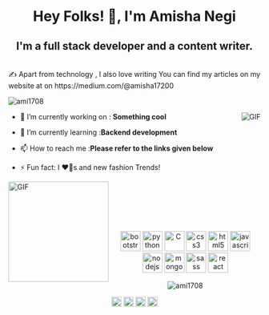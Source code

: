 <h1 align="center">Hey Folks! 👋, I'm Amisha Negi</h1>
<h2 align="center">I'm a full stack developer and a content writer.</h2>


<br>
✍  Apart from technology , I also love writing
You can find my articles on my website at on https://medium.com/@amisha17200


<p align="left"> <img src="https://komarev.com/ghpvc/?username=ami1708" alt="ami1708" /> </p>
<img align="right"  alt="GIF" src="https://media.tenor.com/images/7db4eaa3e47272c8e58ee018fc390b7d/tenor.gif">



<p align="left">

- 🔭 I’m currently working on : **Something cool**

- 🌱 I’m currently learning :**Backend development**

- 📫 How to reach me :**Please refer to the links given below**

- ⚡ Fun fact: I ❤️🐶s and new fashion Trends!


<img align="left" height = "200px" width = "200px" alt="GIF" src = "https://media.giphy.com/media/Y0b2MpUTfnrUa3jIM7/giphy.gif">
</p>

<br>
<br>
<br>
<br>
<br>
<p align="center"> <img src="https://devicons.github.io/devicon/devicon.git/icons/bootstrap/bootstrap-plain.svg" alt="bootstrap"  width="40" height="40"/>
 <img src= "https://icongr.am/devicon/python-original.svg?size=128&color=currentColor" alt="python"  width="40" height="40"/>
  <img src="https://icongr.am/devicon/c-original.svg?size=128&color=currentColor" alt="C"  width="40" height="40"/>
  <img src="https://devicons.github.io/devicon/devicon.git/icons/css3/css3-original-wordmark.svg" alt="css3"  width="40" height="40"/>
 <img src="https://devicons.github.io/devicon/devicon.git/icons/html5/html5-original-wordmark.svg" alt="html5"  width="40" height="40"/>  <img src="https://devicons.github.io/devicon/devicon.git/icons/javascript/javascript-original.svg" alt="javascript"  width="40" height="40"/>
 <img src = "https://icongr.am/devicon/nodejs-original-wordmark.svg?size=128&color=currentColor" alt="nodejs"  width="40" height="40"/>
  
 
  <img src="https://icongr.am/devicon/mongodb-original.svg?size=128&color=currentColor" alt="mongodb" width="40" height="40"/>
  <img src="https://devicons.github.io/devicon/devicon.git/icons/sass/sass-original.svg" alt="sass"  width="40" height="40"/>
<img src="https://devicons.github.io/devicon/devicon.git/icons/react/react-original-wordmark.svg" alt="react" width="40" height="40"/>


</p><p align="center"> <img src="https://github-readme-stats.vercel.app/api?username=ami1708&show_icons=true" alt="ami1708" /> </p>

<p align="center">
<a href="https://www.linkedin.com/in/amisha-negi-2bb972199/" target="blank"><img align="center" src="https://cdn.jsdelivr.net/npm/simple-icons@3.0.1/icons/linkedin.svg" alt="/amisha-negi-2bb972199/" height="20" width="20" /></a>
<a href="https://www.instagram.com/__amisha._negi/" target="blank"><img align="center" src="https://cdn.jsdelivr.net/npm/simple-icons@3.0.1/icons/instagram.svg" alt="amisha_negi" height="20" width="20" /></a>
  <a href="https://behance.net/amisha" target="blank"><img align="center" src="https://cdn.jsdelivr.net/npm/simple-icons@3.0.1/icons/behance.svg" alt="amisha_negi" height="20" width="20" /></a>
<a href="https://www.facebook.com/amisha.negi.5220/" target="blank"><img align="center" src="https://icongr.am/fontawesome/facebook.svg?size=128&color=currentColor" alt="amisha_negi" height="20" width="20" /></a>
</p>


